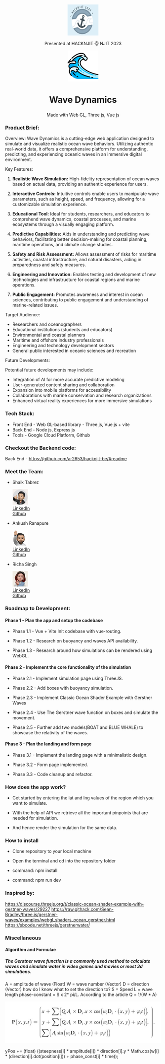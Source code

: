 
  

<p  align="center"><img  src="./favicon.png"  width=100  height=100>

<p  align="center">Presented at HACKNJIT @ NJIT 2023</p>

<p  align="center"><img  src="./wave-dynamics.png"  width=100  height=100>

<h1  align="center">Wave Dynamics</h1></p>
  

###


###



<p  align="center">Made with Web GL, Three js, Vue js</p>

### Product Brief:

Overview:
Wave Dynamics is a cutting-edge web application designed to simulate and visualize realistic ocean wave behaviors. Utilizing authentic real-world data, it offers a comprehensive platform for understanding, predicting, and experiencing oceanic waves in an immersive digital environment.

Key Features:

1. **Realistic Wave Simulation:** High-fidelity representation of ocean waves based on actual data, providing an authentic experience for users.

2. **Interactive Controls:** Intuitive controls enable users to manipulate wave parameters, such as height, speed, and frequency, allowing for a customizable simulation experience.

3. **Educational Tool:** Ideal for students, researchers, and educators to comprehend wave dynamics, coastal processes, and marine ecosystems through a visually engaging platform.

4. **Predictive Capabilities:** Aids in understanding and predicting wave behaviors, facilitating better decision-making for coastal planning, maritime operations, and climate change studies.

5. **Safety and Risk Assessment:** Allows assessment of risks for maritime activities, coastal infrastructure, and natural disasters, aiding in preparedness and safety measures.

6. **Engineering and Innovation:** Enables testing and development of new technologies and infrastructure for coastal regions and marine operations.

7. **Public Engagement:** Promotes awareness and interest in ocean sciences, contributing to public engagement and understanding of marine-related issues.

Target Audience:

- Researchers and oceanographers
- Educational institutions (students and educators)
- Environmental and coastal planners
- Maritime and offshore industry professionals
- Engineering and technology development sectors
- General public interested in oceanic sciences and recreation

Future Developments:

Potential future developments may include:
- Integration of AI for more accurate predictive modeling
- User-generated content sharing and collaboration
- Expansion into mobile platforms for accessibility
- Collaborations with marine conservation and research organizations
- Enhanced virtual reality experiences for more immersive simulations


### Tech Stack:
- Front End - Web GL-based library - Three js, Vue js + vite
- Back End - Node js, Express js
- Tools - Google Cloud Platform, Github

### Checkout the Backend code:
Back End - https://github.com/ar2653/hacknjit-be/#readme

### Meet the Team:
- Shaik Tabrez <p><img  src="./st.jpeg"  width=50  height=50><br><a href="https://www.linkedin.com/in/shaik-tabrez/">LinkedIn </a> <br> <a href="https://github.com/tabrezdn1">Github</a>
- Ankush Ranapure <p><img  src="./ar.jpeg"  width=50  height=50><br> <a href="https://www.linkedin.com/in/ankush-ranapure/">LinkedIn </a><br> <a href="https://github.com/ar2653">Github</a>
- Richa Singh <p><img  src="./rs.jpeg"  width=50  height=50><br> <a href="https://www.linkedin.com/in/richa-singh-78935438/">LinkedIn </a><br> <a href="https://github.com/richa-bsingh">Github</a>

### Roadmap to Development:

#### Phase 1 - Plan the app and setup the codebase

- Phase 1.1 - Vue + Vite Init codebase with vue-routing.

- Phase 1.2 - Research on buoyancy and waves API availability.

- Phase 1.3 - Research around how simulations can be rendered using WebGL.

#### Phase 2 - Implement the core functionality of the simulation

- Phase 2.1 - Implement simulation page using ThreeJS.

- Phase 2.2 - Add boxes with buoyancy simulation.

- Phase 2.3 - Implement Classic Ocean Shader Example with Gerstner Waves

- Phase 2.4 - Use The Gerstner wave function on boxes and simulate the movement.

- Phase 2.5 - Further add two models(BOAT and BLUE WHALE) to showcase the relativity of the waves.

#### Phase 3 - Plan the landing and form page

- Phase 3.1 - Implement the landing page with a minimalistic design.

- Phase 3.2 - Form page implemented.

- Phase 3.3 - Code cleanup and refactor.

### How does the app work?

- Get started by entering the lat and lng values of the region which you want to simulate.

- With the help of API we retrieve all the important pinpoints that are needed for simulation.

- And hence render the simulation for the same data.


### How to install

- Clone repository to your local machine

- Open the terminal and cd into the repository folder

- command: npm install

- command: npm run dev

### Inspired by:

https://discourse.threejs.org/t/classic-ocean-shader-example-with-gestner-waves/29227
https://raw.githack.com/Sean-Bradley/three.js/gerstner-waves/examples/webgl_shaders_ocean_gerstner.html
https://sbcode.net/threejs/gerstnerwater/


### Miscellaneous

#### Algorithm and Formulae

##### The Gerstner wave function is a commonly used method to calculate waves and simulate water in video games and movies or most 3d simulations.

A = amplitude of wave (Float)
W = wave number (Vector)
D = direction (Vector) how do I know what to set the direction to?
S = Speed
L = wave length
phase-constant = S x 2* pi/L.
According to the article Q = 1/(W * A)

<img  alt="Solar system gif"  src="./gerstner-function.png"  />

yPos += (float) ((steepness[i] * amplitude[i]) * direction[i].y * Math.cos(w[i] * (direction[i].dot(position[i])) + phase_const[i] * time));

